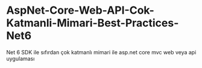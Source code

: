 # AspNet-Core-Web-API-Cok-Katmanli-Mimari-Best-Practices-Net6
Net 6 SDK ile sıfırdan çok katmanlı mimari ile asp.net core mvc web veya api uygulaması 
